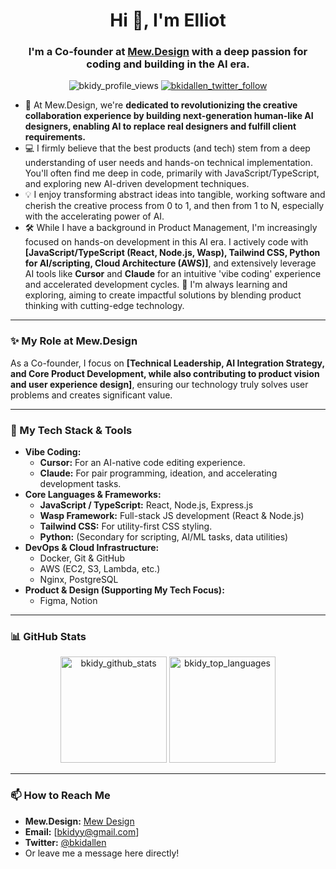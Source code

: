 <div align="center">
  <h1>Hi 👋, I'm Elliot </h1>
  <h3>I'm a Co-founder at <a href="[Mew.Design Official Website Link or GitHub Organization Link]" target="_blank"><strong>Mew.Design</strong></a> with a deep passion for coding and building in the AI era.</h3>
</div>

<p align="center"> 
  <img src="https://komarev.com/ghpvc/?username=bkidy&label=Profile%20Views&color=0e75b6&style=flat-square" alt="bkidy_profile_views" /> 
  <a href="https://twitter.com/bkidallen" target="_blank"><img src="https://img.shields.io/twitter/follow/bkidallen?logo=twitter&style=for-the-badge" alt="bkidallen_twitter_follow" /></a>
</p>

* 🚀 At Mew.Design, we're **dedicated to revolutionizing the creative collaboration experience by building next-generation human-like AI designers, enabling AI to replace real designers and fulfill client requirements.**
* 💻 I firmly believe that the best products (and tech) stem from a deep understanding of user needs and hands-on technical implementation. You'll often find me deep in code, primarily with JavaScript/TypeScript, and exploring new AI-driven development techniques.
* 💡 I enjoy transforming abstract ideas into tangible, working software and cherish the creative process from 0 to 1, and then from 1 to N, especially with the accelerating power of AI.
* 🛠️ While I have a background in Product Management, I'm increasingly focused on hands-on development in this AI era. I actively code with **[JavaScript/TypeScript (React, Node.js, Wasp), Tailwind CSS, Python for AI/scripting, Cloud Architecture (AWS)]**, and extensively leverage AI tools like **Cursor** and **Claude** for an intuitive 'vibe coding' experience and accelerated development cycles.
🌱 I'm always learning and exploring, aiming to create impactful solutions by blending product thinking with cutting-edge technology.

---
### ✨ My Role at Mew.Design

As a Co-founder, I focus on **[Technical Leadership, AI Integration Strategy, and Core Product Development, while also contributing to product vision and user experience design]**, ensuring our technology truly solves user problems and creates significant value.

---
### 🔧 My Tech Stack & Tools

* **Vibe Coding:**
    * **Cursor:** For an AI-native code editing experience.
    * **Claude:** For pair programming, ideation, and accelerating development tasks.
* **Core Languages & Frameworks:**
    * **JavaScript / TypeScript:** React, Node.js, Express.js
    * **Wasp Framework:** Full-stack JS development (React & Node.js)
    * **Tailwind CSS:** For utility-first CSS styling.
    * **Python:** (Secondary for scripting, AI/ML tasks, data utilities)
* **DevOps & Cloud Infrastructure:**
    * Docker, Git & GitHub
    * AWS (EC2, S3, Lambda, etc.)
    * Nginx, PostgreSQL
* **Product & Design (Supporting My Tech Focus):**
    * Figma, Notion

---
### 📊 GitHub Stats

<p align="center">
  <img src="https://github-readme-stats.vercel.app/api?username=bkidy&show_icons=true&theme=radical&include_all_commits=true&count_private=true&hide_border=true" alt="bkidy_github_stats" height="170em"/>
  <img src="https://github-readme-stats.vercel.app/api/top-langs/?username=bkidy&layout=compact&langs_count=8&theme=radical&hide_border=true" alt="bkidy_top_languages" height="170em"/>
</p>

---
### 📫 How to Reach Me

* **Mew.Design:** <a href="https://mew.design" target="_blank">Mew Design</a>
* **Email:** [bkidyy@gmail.com]
* **Twitter:** <a href="https://twitter.com/bkidallen" target="_blank">@bkidallen</a>
* Or leave me a message here directly!
